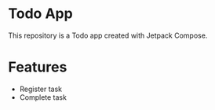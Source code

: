 # Todo App
This repository is a Todo app created with Jetpack Compose.

# Features
- Register task
- Complete task